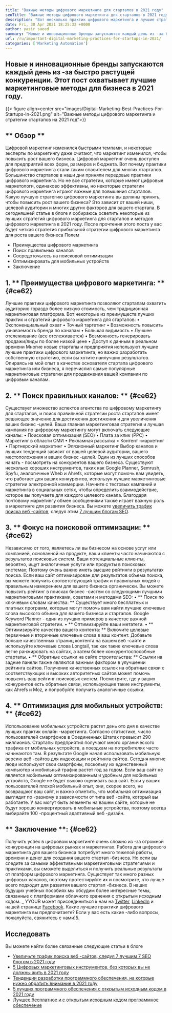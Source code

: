 ```yaml
---
title: "Важные методы цифрового маркетинга для стартапов в 2021 году" 
seoTitle: "Важные методы цифрового маркетинга для стартапов в 2021 году" 
description: "Вот несколько практик цифрового маркетинга и лучшие стратегии цифрового маркетинга для стартапов и бизнес -тенденций, которые мы увидим в 2021 году." 
date: Fri, 30 Apr 2021 18:25:32 +0000
author: yasir saeed
summary: "Новые и инновационные бренды запускаются каждый день из -за быстро растущей конкуренции. Этот пост охватывает лучшие маркетинговые методы для бизнеса в 2021 году." 
url: /ru/important-digital-marketing-practices-for-startups-in-2021/
categories: ['Marketing Automation']
---
```


## Новые и инновационные бренды запускаются каждый день из -за быстро растущей конкуренции. Этот пост охватывает лучшие маркетинговые методы для бизнеса в 2021 году.

{{< figure align=center src="images/Digital-Marketing-Best-Practices-For-Startups-In-2021.png" alt="Важные методы цифрового маркетинга и стратегии стартапов на 2021 год">}}


## ** Обзор **
Цифровой маркетинг изменился быстрыми темпами, и некоторые эксперты по маркетингу даже считают, что маркетинг изменился, чтобы повысить рост вашего бизнеса. Цифровой маркетинг очень доступен для предприятий всех форм, размеров и бюджета. Вот почему практики цифрового маркетинга стали таким спасителем для многих стартапов.
Большинство стартапов в наши дни приняли передовые практики цифрового маркетинга. Но не все стратегии, которые имеют цифровые маркетологи, одинаково эффективны, но некоторые стратегии цифрового маркетинга играют важные для повышения стартапов. Какую лучшую стратегию цифрового маркетинга вы должны принять, чтобы повысить рост вашего бизнеса? Это зависит от вашей ниши, целевой аудитории и многих других факторов для вашего стартапа.
В сегодняшней статье в блоге я собираюсь осветить некоторые из лучших стратегий цифрового маркетинга для стартапов и методов цифрового маркетинга в 2021 году. После прочтения этого поста у вас будет четкая стратегия прибыльной стратегии цифрового маркетинга для роста вашего бизнеса Полем
  * Преимущества цифрового маркетинга
  * Поиск правильных каналов
  * Сосредоточьтесь на поисковой оптимизации
  * Оптимизировать для мобильных устройств
  * Заключение

## 1. ** Преимущества цифрового маркетинга: ** {#ce62}
Лучшие практики цифрового маркетинга позволяют стартапам охватить аудиторию гораздо более низкую стоимость, чем традиционная маркетинговая платформа. Вот некоторые из преимуществ лучших практик и стратегий цифрового маркетинга для стартапов:
• Экспоненциальный охват
• Точный таргетинг
• Возможность повысить узнаваемость бренда по каналам
• Большая видимость
• Лучшее отслеживание (все отслеживается)
• Возможность генерировать продажи/лиды по более низкой цене
• Доступ к данным в реальном времени
Многие новые стартапы и предприятия используют лучшие лучшие практики цифрового маркетинга, но важно разработать собственную стратегию, если вы хотите наилучших результатов. Опираясь на мой опыт в качестве основателя стартапа цифрового маркетинга или бизнеса, я перечислил самые популярные маркетинговые стратегии для продвижения вашей компании по цифровым каналам.

## 2. ** Поиск правильных каналов: ** {#ce62}
Существует множество аспектов агентства по цифровому маркетингу для стартапов, и поиск правильной стратегии роста стартапов имеет решающее значение для достижения достижения и для увеличения ваших бизнес -целей. Ваша главная маркетинговая стратегия и лучшая кампания по цифровому маркетингу могут включать следующие каналы:
• Поисковая оптимизация (SEO)
• Плата за клик (PPC)
• Маркетинг в области СМИ
• Рекламная рассылка
• Контент -маркетинг
• Партнерский маркетинг
• Элязионный маркетинг
Выбор каналов и лучших тенденций зависит от вашей целевой аудитории, вашего местоположения и ваших бизнес -целей.
Один из лучших способов начать - посмотреть на конкурентов вашего бизнеса. Существуют несколько хороших инструментов, таких как Google Planner, Semrush, Spyfu, аналогичные Wheb и Ahrefs, которые могут помочь вам увидеть, что работает для ваших конкурентов, используя лучшие маркетинговые стратегии электронной коммерции. Начните с тестовых кампаний и маркетинга в социальных сетях, чтобы определить взаимодействие, которое вы получаете для каждого целевого канала. Благодаря почтовому маркетингу обмен сообщениями также играет важную роль в маркетинге для развития бизнеса. Вы можете [увеличить трафик поиска веб -сайтов][1], следуя этим [7 лучшим блогам SEO][1].

## 3. ** Фокус на поисковой оптимизации: ** {#ce62}
Независимо от того, являетесь ли вы бизнесом на основе услуг или компанией, основанной на продукте, ваши клиенты часто начинаются с результатов поисковых систем. Ваши потенциальные клиенты, вероятно, ищут аналогичные услуги или продукты в поисковых системах; Поэтому очень важно иметь высшие рейтинги в результатах поиска. Если ваш сайт оптимизирован для результатов объема поиска, вы можете получить соответствующий трафик и правильных людей с правильным намерением для вашего бизнеса органически.
Вы можете повысить рейтинг в поисках бизнес -систем со следующими лучшими маркетинговыми практиками, советами и методами SEO:
• ** Поиск по ключевым словам качества: ** Существует много бесплатных и платных программ, которые могут помочь вам найти лучшие ключевые слова высокого объема для вашего бизнеса и стартапов. Google Keyword Planner - один из лучших примеров в качестве важной маркетинговой стратегии.
• ** Оптимизируйте ваши метатеги.
• ** Оптимизируйте качество вашего контента: ** Включите целевые первичные и вторичные ключевые слова в ваш контент. Добавьте больше качественных страниц контента на вашем веб -сайте и используйте ключевые слова Longtail, так как такие ключевые слова легче ранжировать на сайтах, а затем более конкурентоспособные стартапы.
• ** Обратные ссылки на сайте строительства: ** Ссылки на задние панели также являются важным фактором в улучшении рейтинга сайтов. Получение качественных ссылок на обратные связи с соответствующих и высоких авторитетных сайтов может помочь повысить ваш рейтинг поисковых систем. Посмотрите, где у ваших конкурентов есть обратные связи, использующие такие инструменты, как Ahrefs и Moz, и попробуйте получить аналогичные ссылки.

## 4. ** Оптимизация для мобильных устройств: ** {#ce62}
Использование мобильных устройств растет день ото дня в качестве лучших практик онлайн -маркетинга. Согласно статистике, число пользователей смартфонов в Соединенных Штатах превысит 290 миллионов. Стартапы предприятия получают много органического трафика от мобильных устройств, а поездкам на потребителях часто начинаются там. В результате Google начал использовать мобильную версию веб -сайтов для индексации и рейтинга сайтов.
Сегодня многие люди используют свои смартфоны, поскольку их единственный компьютер и мобильный трафик растет год за годом. Если ваш сайт не является мобильным оптимизированным и удобным для мобильных устройств, Google не будет высоко оценивать ваш сайт. Если у ваших пользователей плохой мобильный опыт, они, скорее всего, не возвращают ваш сайт, и важно отметить, что мобильная оптимизация выглядит по -разному в зависимости от типа веб -сайта, который вы работаете. У вас могут быть элементы на вашем сайте, которые не будут хорошо конвертировать в мобильные устройства, поэтому всегда выбирайте 100 -процентный адаптивный веб -дизайн.

## ** Заключение **: {#ce62}
Получить успех в цифровом маркетинге очень сложно из -за огромной конкуренции на цифровых рынках и маркетингах. Работа для цифрового маркетинга для вашего бизнеса потребует много тяжелой работы, времени и денег для создания вашего стартап -бизнеса. Но если вы следите за самыми эффективными маркетинговыми стратегиями и практиками, вы сможете выделиться и получить реальные результаты от платформ цифрового маркетинга. Существует так много разных цифровых каналов, поэтому протестируйте их и посмотрите, что лучше всего подходит для развития вашего стартап -бизнеса. В наших будущих учебных пособиях мы обсудим более интересные темы, связанные с платформами облачного хранения с открытым исходным кодом.
_ YYOUR может присоединиться к нам на [Twitter][2], [LinkedIn][3] и нашей странице [Facebook][4]. Какие лучшие практики цифрового маркетинга вы предпочитаете? Если у вас есть какие -либо вопросы, пожалуйста, свяжитесь с нами][5].

## Исследовать
Вы можете найти более связанные следующие статьи в блоге
  * [Увеличьте трафик поиска веб -сайтов, следуя 7 лучшим 7 SEO блогом в 2021 году][1]
  * [5 Цифровых маркетинговых инструментов, без которых вы не должны жить в 2021 году][6]
  * [Тенденции разработки программного обеспечения, на которые нужно обратить внимание в 2021 году][7]
  * [5 лучших программного обеспечения с открытым исходным кодом в 2021 году][8]
  * [Лучшее бесплатное и с открытым исходным кодом программное обеспечение][9]

  
[1]: https://blog.containerize.com/blogging/increase-website-search-traffic-by-following-top-7-seo-blogs/
[2]: https://twitter.com/containerize_co
[3]: https://www.linkedin.com/company/containerize/
[4]: http://facebook.com/containerize
[5]: mailto:yasir.saeed@aspose.com
[6]: https://blog.containerize.com/2021/01/03/5-digital-marketing-tools-you-shouldn%e2%80%99t-live-without-in-2021/
[7]: https://blog.containerize.com/marketplace/top-5-open-source-marketplace-software-in-2021/
[8]: https://blog.containerize.com/content-management/integrate-mautic-with-joomla-for-marketing-automation/
[9]: https://products.containerize.com/marketplace/
